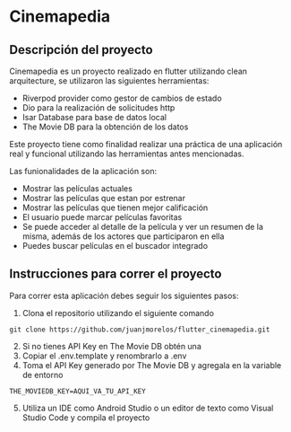 # Cinemapedia

## Descripción del proyecto
Cinemapedia es un proyecto realizado en flutter utilizando clean arquitecture, se utilizaron las siguientes herramientas:
- Riverpod provider como gestor de cambios de estado
- Dio para la realización de solicitudes http
- Isar Database para base de datos local
- The Movie DB para la obtención de los datos

Este proyecto tiene como finalidad realizar una práctica de una aplicación real y funcional utilizando las herramientas antes mencionadas. 

Las funionalidades de la aplicación son:

- Mostrar las películas actuales
- Mostrar las películas que estan por estrenar
- Mostrar las películas que tienen mejor calificación
- El usuario puede marcar películas favoritas
- Se puede acceder al detalle de la película y ver un resumen de la misma, además de los actores que participaron en ella
- Puedes buscar películas en el buscador integrado


## Instrucciones para correr el proyecto

Para correr esta aplicación debes seguir los siguientes pasos:

1. Clona el repositorio utilizando el siguiente comando
```
git clone https://github.com/juanjmorelos/flutter_cinemapedia.git
```

2. Si no tienes API Key en The Movie DB obtén una
3. Copiar el .env.template y renombrarlo a .env
4. Toma el API Key generado por The Movie DB y agregala en la variable de entorno 

```
THE_MOVIEDB_KEY=AQUI_VA_TU_API_KEY
```
5. Utiliza un IDE como Android Studio o un editor de texto como Visual Studio Code y compila el proyecto 